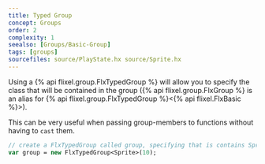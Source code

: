 ```yaml
---
title: Typed Group
concept: Groups
order: 2
complexity: 1
seealso: [Groups/Basic-Group]
tags: [groups]
sourcefiles: source/PlayState.hx source/Sprite.hx
---
```

Using a {% api flixel.group.FlxTypedGroup %} will allow you to specify the class that will be contained in the group ({% api flixel.group.FlxGroup %} is an alias for {% api flixel.group.FlxTypedGroup %}&lt;{% api flixel.FlxBasic %}&gt;).

This can be very useful when passing group-members to functions without having to `cast` them.

```haxe
// create a FlxTypedGroup called group, specifying that is contains Sprite objects, and has a maximum of 10
var group = new FlxTypedGroup<Sprite>(10);
```
